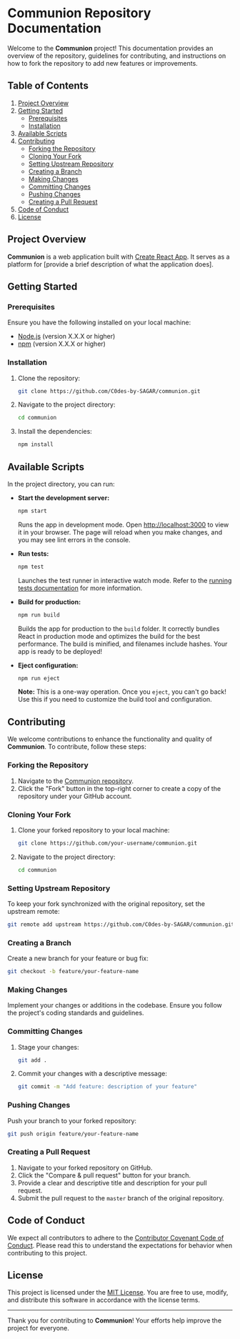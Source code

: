 # Communion Repository Documentation

Welcome to the **Communion** project! This documentation provides an overview of the repository, guidelines for contributing, and instructions on how to fork the repository to add new features or improvements.

## Table of Contents

1. [Project Overview](#project-overview)
2. [Getting Started](#getting-started)
   - [Prerequisites](#prerequisites)
   - [Installation](#installation)
3. [Available Scripts](#available-scripts)
4. [Contributing](#contributing)
   - [Forking the Repository](#forking-the-repository)
   - [Cloning Your Fork](#cloning-your-fork)
   - [Setting Upstream Repository](#setting-upstream-repository)
   - [Creating a Branch](#creating-a-branch)
   - [Making Changes](#making-changes)
   - [Committing Changes](#committing-changes)
   - [Pushing Changes](#pushing-changes)
   - [Creating a Pull Request](#creating-a-pull-request)
5. [Code of Conduct](#code-of-conduct)
6. [License](#license)

## Project Overview

**Communion** is a web application built with [Create React App](https://create-react-app.dev/). It serves as a platform for [provide a brief description of what the application does].

## Getting Started

### Prerequisites

Ensure you have the following installed on your local machine:

- [Node.js](https://nodejs.org/) (version X.X.X or higher)
- [npm](https://www.npmjs.com/) (version X.X.X or higher)

### Installation

1. Clone the repository:

   ```bash
   git clone https://github.com/C0des-by-SAGAR/communion.git
   ```

2. Navigate to the project directory:

   ```bash
   cd communion
   ```

3. Install the dependencies:

   ```bash
   npm install
   ```

## Available Scripts

In the project directory, you can run:

- **Start the development server:**

  ```bash
  npm start
  ```

  Runs the app in development mode. Open [http://localhost:3000](http://localhost:3000) to view it in your browser. The page will reload when you make changes, and you may see lint errors in the console.

- **Run tests:**

  ```bash
  npm test
  ```

  Launches the test runner in interactive watch mode. Refer to the [running tests documentation](https://facebook.github.io/create-react-app/docs/running-tests) for more information.

- **Build for production:**

  ```bash
  npm run build
  ```

  Builds the app for production to the `build` folder. It correctly bundles React in production mode and optimizes the build for the best performance. The build is minified, and filenames include hashes. Your app is ready to be deployed!

- **Eject configuration:**

  ```bash
  npm run eject
  ```

  **Note:** This is a one-way operation. Once you `eject`, you can't go back! Use this if you need to customize the build tool and configuration.

## Contributing

We welcome contributions to enhance the functionality and quality of **Communion**. To contribute, follow these steps:

### Forking the Repository

1. Navigate to the [Communion repository](https://github.com/C0des-by-SAGAR/communion).
2. Click the "Fork" button in the top-right corner to create a copy of the repository under your GitHub account. 

### Cloning Your Fork

1. Clone your forked repository to your local machine:

   ```bash
   git clone https://github.com/your-username/communion.git
   ```

2. Navigate to the project directory:

   ```bash
   cd communion
   ```

### Setting Upstream Repository

To keep your fork synchronized with the original repository, set the upstream remote:

```bash
git remote add upstream https://github.com/C0des-by-SAGAR/communion.git
```

### Creating a Branch

Create a new branch for your feature or bug fix:

```bash
git checkout -b feature/your-feature-name
```

### Making Changes

Implement your changes or additions in the codebase. Ensure you follow the project's coding standards and guidelines.

### Committing Changes

1. Stage your changes:

   ```bash
   git add .
   ```

2. Commit your changes with a descriptive message:

   ```bash
   git commit -m "Add feature: description of your feature"
   ```

### Pushing Changes

Push your branch to your forked repository:

```bash
git push origin feature/your-feature-name
```

### Creating a Pull Request

1. Navigate to your forked repository on GitHub.
2. Click the "Compare & pull request" button for your branch.
3. Provide a clear and descriptive title and description for your pull request.
4. Submit the pull request to the `master` branch of the original repository.

## Code of Conduct

We expect all contributors to adhere to the [Contributor Covenant Code of Conduct](https://www.contributor-covenant.org/version/2/0/code_of_conduct/). Please read this to understand the expectations for behavior when contributing to this project.

## License

This project is licensed under the [MIT License](https://opensource.org/licenses/MIT). You are free to use, modify, and distribute this software in accordance with the license terms.

---

Thank you for contributing to **Communion**! Your efforts help improve the project for everyone. 
